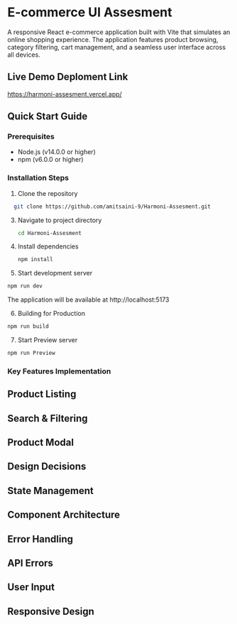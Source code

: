 # E-commerce UI Assesment

A responsive React e-commerce application built with Vite that simulates an online shopping experience. The application features product browsing, category filtering, cart management, and a seamless user interface across all devices.

## Live Demo Deploment Link

https://harmoni-assesment.vercel.app/

## Quick Start Guide

### Prerequisites

- Node.js (v14.0.0 or higher)
- npm (v6.0.0 or higher)

### Installation Steps

1. Clone the repository

```bash
  git clone https://github.com/amitsaini-9/Harmoni-Assesment.git
```

3. Navigate to project directory
   ```bash
   cd Harmoni-Assesment
   ```
4. Install dependencies
   ```bash
   npm install
   ```
5. Start development server

```bash
npm run dev
```

The application will be available at http://localhost:5173

6. Building for Production

```bash
npm run build
```

7. Start Preview server

```bash
npm run Preview
```

### Key Features Implementation

## Product Listing

## Search & Filtering

## Product Modal

## Design Decisions

## State Management

## Component Architecture

## Error Handling

## API Errors

## User Input

## Responsive Design
